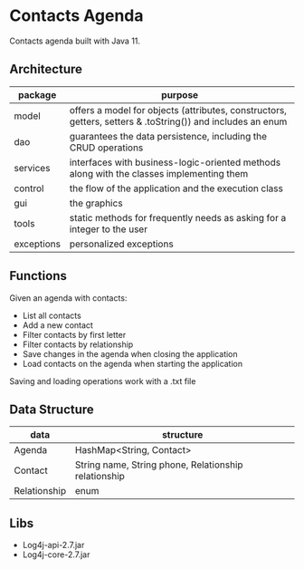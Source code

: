 # Contacts Agenda
Contacts agenda built with Java 11.

## Architecture
|package|purpose|
|----------------|-------------------------------|
|model|offers a model for objects (attributes, constructors, getters, setters & .toString()) and includes an enum|
|dao|guarantees the data persistence, including the CRUD operations|
|services|interfaces with business-logic-oriented methods along with the classes implementing them|
|control|the flow of the application and the execution class|
|gui|the graphics|
|tools|static methods for frequently needs as asking for a integer to the user|
|exceptions|personalized exceptions|

## Functions
Given an agenda with contacts:
 - List all contacts
 - Add a new contact
 - Filter contacts by first letter
 - Filter contacts by relationship
 - Save changes in the agenda when closing the application
 - Load contacts on the agenda when starting the application

Saving and loading operations work with a .txt file

## Data Structure
|data|structure|
|----------------|-------------------------------|
|Agenda|HashMap<String, Contact>|
|Contact|String name, String phone, Relationship relationship|
|Relationship|enum|

## Libs
 - Log4j-api-2.7.jar
 - Log4j-core-2.7.jar
